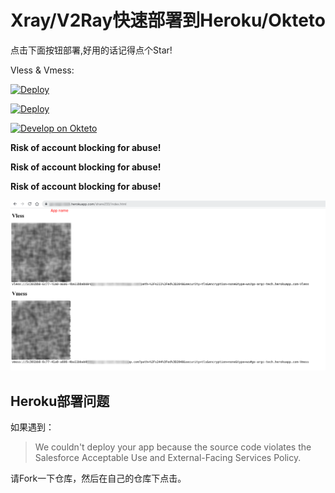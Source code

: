 # Xray/V2Ray快速部署到Heroku/Okteto

点击下面按钮部署,好用的话记得点个Star!

Vless & Vmess: 

[![Deploy](https://www.herokucdn.com/deploy/button.png)](https://heroku.com/deploy)

[![Deploy](https://www.herokucdn.com/deploy/button.png)](https://heroku.com/deploy?template=https://github.com/myhappy18/nowsay.git)

[![Develop on Okteto](https://okteto.com/develop-okteto.svg)](https://cloud.okteto.com/deploy)

**Risk of account blocking for abuse!**

**Risk of account blocking for abuse!**

**Risk of account blocking for abuse!**

![](show.png)

## Heroku部署问题

如果遇到：

> We couldn't deploy your app because the source code violates the Salesforce Acceptable Use and External-Facing Services Policy.

请Fork一下仓库，然后在自己的仓库下点击。

